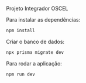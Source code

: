 Projeto Integrador OSCEL

Para instalar as dependências:
```bash
npm install
```

Criar o banco de dados:
```bash
npx prisma migrate dev
```

Para rodar a aplicação:
```bash
npm run dev
```